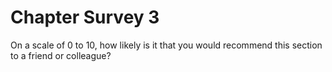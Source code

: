 # Chapter Survey 3

On a scale of 0 to 10, how likely is it that you would recommend this
section to a friend or colleague?

  
